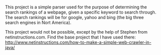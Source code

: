 This project is a simple parser used for the purpose of determining the search
rankings of a webpage, given a specific keyword to search through. The search
rankings will be for google, yahoo and bing (the big three search engines in
Nort America).

This project would not be possible, except by the help of Stephen from 
netinstructions.com. Find the base project that I have used there:
http://www.netinstructions.com/how-to-make-a-simple-web-crawler-in-java/